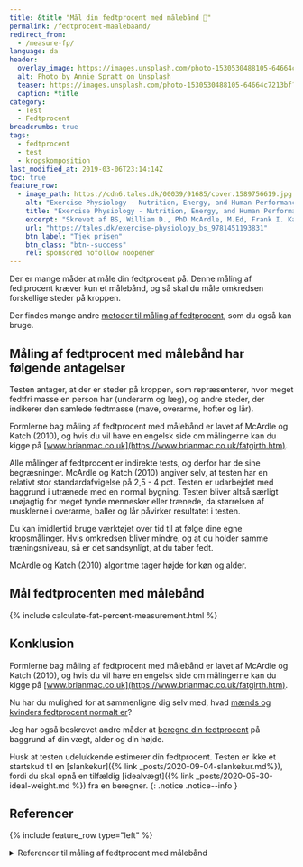 ```yaml
---
title: &title "Mål din fedtprocent med målebånd 📏"
permalink: /fedtprocent-maalebaand/
redirect_from:
  - /measure-fp/
language: da
header:
  overlay_image: https://images.unsplash.com/photo-1530530488105-64664c7213bf?ixlib=rb-1.2.1&ixid=eyJhcHBfaWQiOjEyMDd9&auto=format&fit=crop&h=630&w=1200&q=10
  alt: Photo by Annie Spratt on Unsplash
  teaser: https://images.unsplash.com/photo-1530530488105-64664c7213bf?ixlib=rb-1.2.1&ixid=eyJhcHBfaWQiOjEyMDd9&auto=format&fit=crop&h=300&w=400&q=10
  caption: *title
category:
  - Test
  - Fedtprocent
breadcrumbs: true
tags:
  - fedtprocent
  - test
  - kropskomposition
last_modified_at: 2019-03-06T23:14:14Z
toc: true
feature_row:
  - image_path: https://cdn6.tales.dk/00039/91685/cover.1589756619.jpg
    alt: "Exercise Physiology - Nutrition, Energy, and Human Performance"
    title: "Exercise Physiology - Nutrition, Energy, and Human Performance"
    excerpt: "Skrevet af BS, William D., PhD McArdle, M.Ed, Frank I. Katch, Victor L. Katch."
    url: "https://tales.dk/exercise-physiology_bs_9781451193831"
    btn_label: "Tjek prisen"
    btn_class: "btn--success"
    rel: sponsored nofollow noopener
---
```


Der er mange måder at måle din fedtprocent på. Denne måling af fedtprocent kræver kun et målebånd, og så skal du måle omkredsen forskellige steder på kroppen.

Der findes mange andre [metoder til måling af fedtprocent](/maal-fedtprocent/), som du også kan bruge.

## Måling af fedtprocent med målebånd har følgende antagelser

Testen antager, at der er steder på kroppen, som repræsenterer, hvor meget fedtfri masse en person har (underarm og læg), og andre steder, der indikerer den samlede fedtmasse (mave, overarme, hofter og lår).

Formlerne bag måling af fedtprocent med målebånd er lavet af McArdle og Katch (2010), og hvis du vil have en engelsk side om målingerne kan du kigge på [www.brianmac.co.uk](https://www.brianmac.co.uk/fatgirth.htm).

Alle målinger af fedtprocent er indirekte tests, og derfor har de sine begræsninger. McArdle og Katch (2010) angiver selv, at testen har en relativt stor standardafvigelse på 2,5 - 4 pct. Testen er udarbejdet med baggrund i utrænede med en normal bygning. Testen bliver altså særligt unøjagtig for meget tynde mennesker eller trænede, da størrelsen af musklerne i overarme, baller og lår påvirker resultatet i testen.

Du kan imidlertid bruge værktøjet over tid til at følge dine egne kropsmålinger. Hvis omkredsen bliver mindre, og at du holder samme træningsniveau, så er det sandsynligt, at du taber fedt.

McArdle og Katch (2010) algoritme tager højde for køn og alder.

## Mål fedtprocenten med målebånd

{% include calculate-fat-percent-measurement.html %}

## Konklusion

Formlerne bag måling af fedtprocent med målebånd er lavet af McArdle og Katch (2010), og hvis du vil have en engelsk side om målingerne kan du kigge på [www.brianmac.co.uk](https://www.brianmac.co.uk/fatgirth.htm).

Nu har du mulighed for at sammenligne dig selv med, hvad [mænds og kvinders fedtprocent normalt er](/fedtprocent-normer/)?

Jeg har også beskrevet andre måder at [beregne din fedtprocent](/artikel/udregning-af-fedtprocent/) på baggrund af din vægt, alder og din højde.

Husk at testen udelukkende estimerer din fedtprocent. Testen er ikke et startskud til en [slankekur]({% link _posts/2020-09-04-slankekur.md%}), fordi du skal opnå en tilfældig [idealvægt]({% link _posts/2020-05-30-ideal-weight.md %}) fra en beregner.
{: .notice .notice--info }

## Referencer

{% include feature_row type="left" %}

<details markdown="1">
  <summary>Referencer til måling af fedtprocent med målebånd</summary>

- McArdle, William D., og Frank I. Katch. 2010. Essential Exercise Physiology 4th. 4th revised international ed edition. Philadelphia: Lippincott Williams and Wilkins.
- Katch, F. I., og W. D. McArdle. 1973. “Prediction of Body Density from Simple Anthropometric Measurements in College-Age Men and Women”. Human Biology 45 (3): 445–55.
- Tran, Z. V., og A. Weltman. 1989. “Generalized Equation for Predicting Body Density of Women from Girth Measurements”. Medicine and Science in Sports and Exercise 21 (1): 101–4. <https://doi.org/10.1249/00005768-198902000-00018>.
- Tran, Z. V., og A. Weltman. 1988. “Predicting Body Composition of Men from Girth Measurements”. Human Biology 60 (1): 167–75.
</details>
